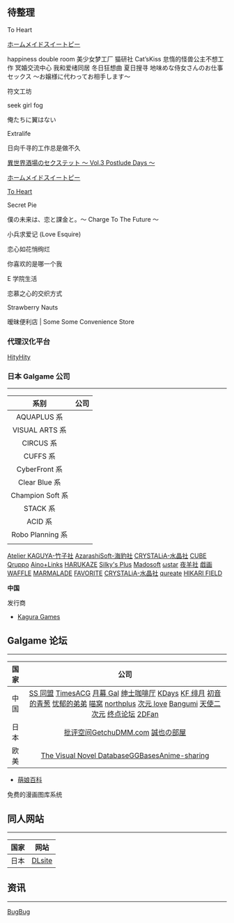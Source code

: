 ## 待整理

To Heart

[ホームメイドスイートピー](http://www.silkysconnect.jp/homemaid/index.html)

happiness double room
美少女梦工厂
猫研社 Cat’sKiss
怠惰的怪兽公主不想工作
冥婚交流中心
我和爱绪同居
冬日狂想曲
夏日搜寻
地味めな侍女さんのお仕事セックス ～お嬢様に代わってお相手します～

符文工坊

seek girl fog

俺たちに翼はない

Extralife

日向千寻的工作总是做不久

[異世界酒場のセクステット ～ Vol.3 Postlude Days ～](https://galge.fun/subjects/9622)

[ホームメイドスイートピー](http://silkysconnect.jp/homemaid/index.html)

[To Heart](https://zh.moegirl.org.cn/ToHeart)

Secret Pie

僕の未来は、恋と課金と。～ Charge To The Future ～

小兵求爱记 (Love Esquire)

恋心如花悄绚烂

你喜欢的是哪一个我

E 学院生活

恋慕之心的交织方式

Strawberry Nauts

暧昧便利店 | Some Some Convenience Store

### 代理汉化平台

[HityHity](https://www.hityhity.com/)

### 日本 Galgame 公司

---

|       系别       | 公司 |
| :--------------: | :--: |
|   AQUAPLUS 系    |      |
|  VISUAL ARTS 系  |      |
|    CIRCUS 系     |      |
|     CUFFS 系     |      |
|  CyberFront 系   |      |
|  Clear Blue 系   |      |
| Champion Soft 系 |      |
|     STACK 系     |      |
|     ACID 系      |      |
| Robo Planning 系 |      |
|                  |      |

[Atelier KAGUYA-竹子社](http://www.a-kaguya.com/)
[AzarashiSoft-海豹社](http://azarashi-soft.nexton-net.jp/)
[CRYSTALiA-水晶社](http://crystalia.amusecraft.com/)
[CUBE](http://www.cuffs.co.jp/)
[Qruppo](https://qruppo.com/)
[Aino+Links](http://ainolinks.com/)
[HARUKAZE](http://harukaze-soft.com/?top)
[Silky's Plus](http://www.silkysplus.jp/html/index.html)
[Madosoft]()
[ωstar](http://www.omega-star.jp/)
[夜羊社](https://yorunohitsuji.xii.jp/)
[戯画](http://www.web-giga.com/game-list/index.html)
[WAFFLE](http://www.waffle1999.com/)
[MARMALADE](http://www.web-marmalade.com/index2.html)
[FAVORITE](http://www.favo-soft.jp/soft/top.html)
[CRYSTALiA-水晶社](http://crystalia.amusecraft.com/)
[qureate](https://qureate.co.jp/)
[HIKARI FIELD](https://store.hikarifield.co.jp/)

**中国**

发行商

- [Kagura Games](https://www.kaguragames.com/)

## Galgame 论坛

---

| 国家 |                                                                                                                                                                                                                                                                       公司                                                                                                                                                                                                                                                                       |
| :--: | :----------------------------------------------------------------------------------------------------------------------------------------------------------------------------------------------------------------------------------------------------------------------------------------------------------------------------------------------------------------------------------------------------------------------------------------------------------------------------------------------------------------------------------------------: |
| 中国 | [SS 同盟](https://sstm.moe/) [TimesACG](https://www.acg23.com/) [月幕 Gal](https://www.ymgal.com/) [绅士咖啡厅](https://sskft.xyz) [KDays](https://bbs2.kdays.net/) [KF 绯月](https://bbs.kfpromax.com/index.php) [初音的青葱](https://www.yngal.com/) [忧郁的弟弟](https://www.okloli.com) [喵窝](https://www.nyavoo.com/) [northplus](https://bbs.imoutolove.me/) [次元 love](https://www.ciyuanlove.com/) [Bangumi](https://bangumi.tv/) [天使二次元](https://www.tianshi2.cc/) [终点论坛](https://bbs.zdfx.net/) [2DFan](https://galge.fun/) |
| 日本 |                                                                                                                                                                                             [批评空间](http://erogamescape.dyndns.org/)[Getchu](http://www.getchu.com/top.html)[DMM.com](https://www.dmm.com/) [誠也の部屋](https://seiya-saiga.com)                                                                                                                                                                                             |
| 欧美 |                                                                                                                                                                                                         [The Visual Novel Database](https://vndb.org/)[GGBases](https://ggbases.dlgal.com/)[Anime-sharing](http://www.anime-sharing.com)                                                                                                                                                                                                         |

- [萌娘百科](https://zh.moegirl.org.cn/)

免费的漫画图库系统

## 同人网站

---

| 国家 |               网站               |
| :--: | :------------------------------: |
| 日本 | [DLsite](https://www.dlsite.com) |

## 资讯

---

[BugBug](https://bugbug.news/)
